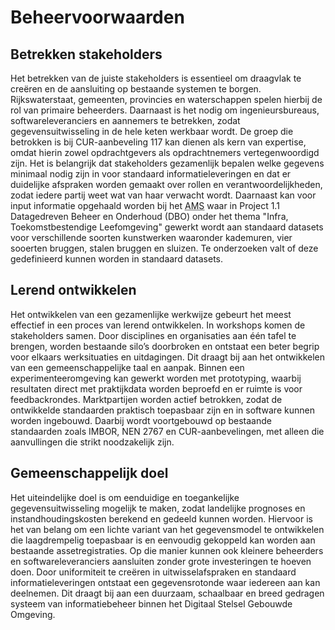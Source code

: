 # Beheervoorwaarden

## Betrekken stakeholders
Het betrekken van de juiste stakeholders is essentieel om draagvlak te creëren en de aansluiting op bestaande systemen te borgen. Rijkswaterstaat, gemeenten, provincies en waterschappen spelen hierbij de rol van primaire beheerders. Daarnaast is het nodig om ingenieursbureaus, softwareleveranciers en aannemers te betrekken, zodat gegevensuitwisseling in de hele keten werkbaar wordt. De groep die betrokken is bij CUR-aanbeveling 117 kan dienen als kern van expertise, omdat hierin zowel opdrachtgevers als opdrachtnemers vertegenwoordigd zijn. Het is belangrijk dat stakeholders gezamenlijk bepalen welke gegevens minimaal nodig zijn in voor standaard informatieleveringen en dat er duidelijke afspraken worden gemaakt over rollen en verantwoordelijkheden, zodat iedere partij weet wat van haar verwacht wordt. Daarnaast kan voor input informatie opgehaald worden bij het <abbr title="Amsterdam Institute for Metropolitan Studies">AMS</abbr> waar in Project 1.1 Datagedreven Beheer en Onderhoud (DBO) onder het thema "Infra, Toekomstbestendige Leefomgeving" gewerkt wordt aan standaard datasets voor verschillende soorten kunstwerken waaronder kademuren, vier sooerten bruggen, stalen bruggen en sluizen. Te onderzoeken valt of deze gedefinieerd kunnen worden in standaard datasets.

## Lerend ontwikkelen
Het ontwikkelen van een gezamenlijke werkwijze gebeurt het meest effectief in een proces van lerend ontwikkelen. In workshops komen de stakeholders samen. Door disciplines en organisaties aan één tafel te brengen, worden bestaande silo’s doorbroken en ontstaat een beter begrip voor elkaars werksituaties en uitdagingen. Dit draagt bij aan het ontwikkelen van een gemeenschappelijke taal en aanpak. Binnen een experimenteeromgeving kan gewerkt worden met prototyping, waarbij resultaten direct met praktijkdata worden beproefd en er ruimte is voor feedbackrondes. Marktpartijen worden actief betrokken, zodat de ontwikkelde standaarden praktisch toepasbaar zijn en in software kunnen worden ingebouwd. Daarbij wordt voortgebouwd op bestaande standaarden zoals IMBOR, NEN 2767 en CUR-aanbevelingen, met alleen die aanvullingen die strikt noodzakelijk zijn.  

## Gemeenschappelijk doel
Het uiteindelijke doel is om eenduidige en toegankelijke gegevensuitwisseling mogelijk te maken, zodat landelijke prognoses en instandhoudingskosten berekend en gedeeld kunnen worden. Hiervoor is het van belang om een lichte variant van het gegevensmodel te ontwikkelen die laagdrempelig toepasbaar is en eenvoudig gekoppeld kan worden aan bestaande assetregistraties. Op die manier kunnen ook kleinere beheerders en softwareleveranciers aansluiten zonder grote investeringen te hoeven doen. Door uniformiteit te creëren in uitwisselafspraken en standaard informatieleveringen ontstaat een gegevensrotonde waar iedereen aan kan deelnemen. Dit draagt bij aan een duurzaam, schaalbaar en breed gedragen systeem van informatiebeheer binnen het Digitaal Stelsel Gebouwde Omgeving.  
